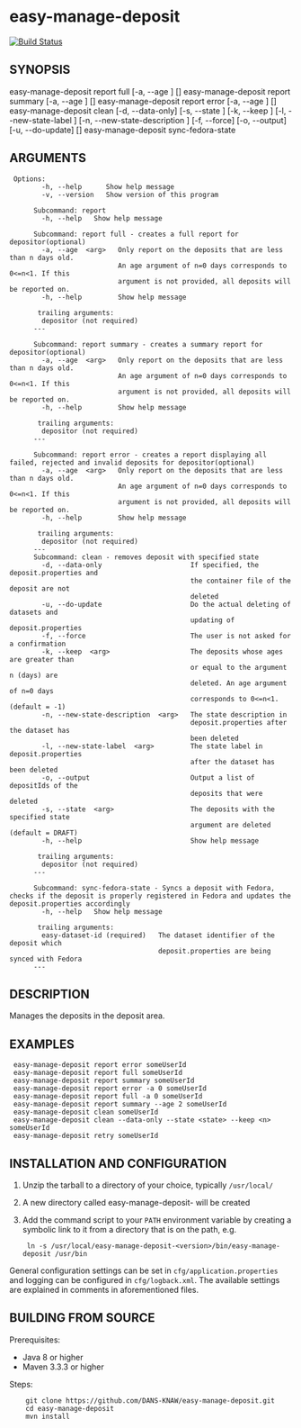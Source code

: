 easy-manage-deposit
===========
[![Build Status](https://travis-ci.org/DANS-KNAW/easy-manage-deposit.png?branch=master)](https://travis-ci.org/DANS-KNAW/easy-manage-deposit)


SYNOPSIS
--------
   
  easy-manage-deposit report full [-a, --age <n>] [<depositor>]
  easy-manage-deposit report summary [-a, --age <n>] [<depositor>]
  easy-manage-deposit report error [-a, --age <n>] [<depositor>]
  easy-manage-deposit clean [-d, --data-only] [-s, --state <state>] [-k, --keep <n>] [-l, --new-state-label <state>] [-n, --new-state-description <description>] [-f, --force] [-o, --output] [-u, --do-update] [<depositor>]
  easy-manage-deposit sync-fedora-state <easy-dataset-id>

     
         
ARGUMENTS
--------
   
     Options:
            -h, --help      Show help message
            -v, --version   Show version of this program
          
          Subcommand: report
            -h, --help   Show help message
          
          Subcommand: report full - creates a full report for depositor(optional)
            -a, --age  <arg>   Only report on the deposits that are less than n days old.
                               An age argument of n=0 days corresponds to 0<=n<1. If this
                               argument is not provided, all deposits will be reported on.
            -h, --help         Show help message
          
           trailing arguments:
            depositor (not required)
          ---
          
          Subcommand: report summary - creates a summary report for depositor(optional)
            -a, --age  <arg>   Only report on the deposits that are less than n days old.
                               An age argument of n=0 days corresponds to 0<=n<1. If this
                               argument is not provided, all deposits will be reported on.
            -h, --help         Show help message
          
           trailing arguments:
            depositor (not required)
          ---
          
          Subcommand: report error - creates a report displaying all failed, rejected and invalid deposits for depositor(optional)
            -a, --age  <arg>   Only report on the deposits that are less than n days old.
                               An age argument of n=0 days corresponds to 0<=n<1. If this
                               argument is not provided, all deposits will be reported on.
            -h, --help         Show help message
          
           trailing arguments:
            depositor (not required)
          ---
          Subcommand: clean - removes deposit with specified state
            -d, --data-only                      If specified, the deposit.properties and
                                                 the container file of the deposit are not
                                                 deleted
            -u, --do-update                      Do the actual deleting of datasets and
                                                 updating of deposit.properties
            -f, --force                          The user is not asked for a confirmation
            -k, --keep  <arg>                    The deposits whose ages are greater than
                                                 or equal to the argument n (days) are
                                                 deleted. An age argument of n=0 days
                                                 corresponds to 0<=n<1. (default = -1)
            -n, --new-state-description  <arg>   The state description in
                                                 deposit.properties after the dataset has
                                                 been deleted
            -l, --new-state-label  <arg>         The state label in deposit.properties
                                                 after the dataset has been deleted
            -o, --output                         Output a list of depositIds of the
                                                 deposits that were deleted
            -s, --state  <arg>                   The deposits with the specified state
                                                 argument are deleted (default = DRAFT)
            -h, --help                           Show help message
            
           trailing arguments:
            depositor (not required)
          ---
          
          Subcommand: sync-fedora-state - Syncs a deposit with Fedora, checks if the deposit is properly registered in Fedora and updates the deposit.properties accordingly
            -h, --help   Show help message
          
           trailing arguments:
            easy-dataset-id (required)   The dataset identifier of the deposit which
                                         deposit.properties are being synced with Fedora
          ---
    
     
DESCRIPTION
-----------

Manages the deposits in the deposit area.
     
EXAMPLES
--------

     easy-manage-deposit report error someUserId
     easy-manage-deposit report full someUserId
     easy-manage-deposit report summary someUserId
     easy-manage-deposit report error -a 0 someUserId
     easy-manage-deposit report full -a 0 someUserId
     easy-manage-deposit report summary --age 2 someUserId
     easy-manage-deposit clean someUserId
     easy-manage-deposit clean --data-only --state <state> --keep <n> someUserId
     easy-manage-deposit retry someUserId


INSTALLATION AND CONFIGURATION
------------------------------


1. Unzip the tarball to a directory of your choice, typically `/usr/local/`
2. A new directory called easy-manage-deposit-<version> will be created
3. Add the command script to your `PATH` environment variable by creating a symbolic link to it from a directory that is
   on the path, e.g. 
   
        ln -s /usr/local/easy-manage-deposit-<version>/bin/easy-manage-deposit /usr/bin



General configuration settings can be set in `cfg/application.properties` and logging can be configured
in `cfg/logback.xml`. The available settings are explained in comments in aforementioned files.


BUILDING FROM SOURCE
--------------------

Prerequisites:

* Java 8 or higher
* Maven 3.3.3 or higher

Steps:

        git clone https://github.com/DANS-KNAW/easy-manage-deposit.git
        cd easy-manage-deposit
        mvn install
